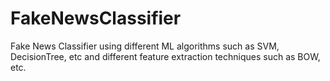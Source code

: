 # FakeNewsClassifier
Fake News Classifier using different ML algorithms such as SVM, DecisionTree, etc and different feature extraction techniques such as BOW, etc.
